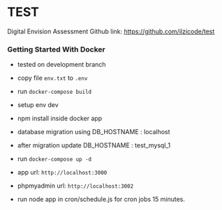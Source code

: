 # TEST
 Digital Envision Assessment
 Github link: https://github.com/ilzicode/test

### Getting Started With Docker
* tested on development branch

* copy file `env.txt` to `.env`
* run `docker-compose build`
* setup env dev
* npm install inside docker app
* database migration using DB_HOSTNAME : localhost
* after migration update DB_HOSTNAME : test_mysql_1

* run `docker-compose up -d`
* app url: `http://localhost:3000`
* phpmyadmin url: `http://localhost:3002`

* run node app in cron/schedule.js for cron jobs 15 minutes.